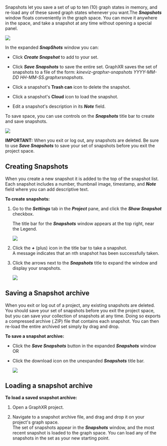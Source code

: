 Snapshots let you save a set of up to ten (10) graph states in memory, and re-load any of these saved graph states whenever you want.The _**Snapshots**_ window floats conveniently in the graph space. You can move it anywhere in the space, and take a snapshot at any time without opening a special panel.

![](/02_05_01_SnapshotFloatingFull.png)

In the expanded _**SnapShots**_ window you can:

*   Click _**Create Snapshot**_ to add to your set.
    
*   Click _**Save Snapshots**_ to save the entire set. GraphXR saves the set of snapshots to a file of the form: _kineviz-graphxr-snapshots YYYY-MM-DD HH-MM-SS.graphxrsnapshots._
    
*   Click a snapshot's **Trash can** icon to delete the snapshot.
    
*   Click a snapshot's **Cloud** icon to load the snapshot.
    
*   Edit a snapshot's description in its _**Note**_ field.
    

To save space, you can use controls on the _**Snapshots**_ title bar to create and save snapshots.

![](/02_05_02_SnapshotTitleOnly.png)

**IMPORTANT:** When you exit or log out, any snapshots are deleted. Be sure to use _**Save Snapshots**_ to save your set of snapshots before you exit the project space.

## Creating Snapshots

When you create a new snapshot it is added to the top of the snapshot list. Each snapshot includes a number, thumbnail image, timestamp, and _**Note**_ field where you can add descriptive text.

**To create snapshots:**

1.  Go to the _**Settings**_ tab in the _**Project**_ pane, and click the _**Show Snapshot**_ checkbox.
    
    The title bar for the _**Snapshots**_ window appears at the top right, near the Legend.
    
    ![](/02_05_03_SnapShotCheckbox1320.png)
2.  Click the _**+**_ (plus) icon in the title bar to take a snapshot.  
    A message indicates that an nth snapshot has been successfully taken.
    
3.  Click the arrows next to the _**Snapshots**_ title to expand the window and display your snapshots.
    
    ![](/02_05_04_SnapShotWindow.png)

## Saving a Snapshot archive

When you exit or log out of a project, any existing snapshots are deleted. You should save your set of snapshots before you exit the project space, but you can save your collection of snapshots at any time. Doing so exports a compressed archive (.ZIP) file that contains each snapshot. You can then re-load the entire archived set simply by drag and drop.

**To save a snapshot archive:**

*   Click the _**Save Snapshots**_ button in the expanded _**Snapshots**_ window  
    OR
    
*   Click the download icon on the unexpanded _**Snapshots**_ title bar.
    
    ![](/02_05_05_SnapshotsDownload.png)

## Loading a snapshot archive

**To load a saved snapshot archive:**

1.  Open a GraphXR project.
    
2.  Navigate to a snapshot archive file, and drag and drop it on your project's graph space.  
    The set of snapshots appear in the _**Snapshots**_ window, and the most recent snapshot is loaded to the graph space. You can load any of the snapshots in the set as your new starting point.